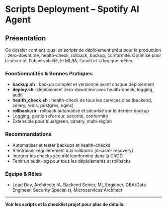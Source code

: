 # Scripts Deployment – Spotify AI Agent

## Présentation
Ce dossier contient tous les scripts de déploiement prêts pour la production : zero-downtime, health-check, rollback, backup, conformité. Optimisé pour la sécurité, l'observabilité, le ML/IA, l'audit et la logique métier.

### Fonctionnalités & Bonnes Pratiques
- **backup.sh** : backup complet et versionné avant chaque déploiement
- **deploy.sh** : déploiement zero-downtime avec health-check, logging, audit
- **health_check.sh** : health-check de tous les services clés (backend, celery, redis, postgres, nginx)
- **rollback.sh** : rollback automatisé et sécurisé sur le dernier backup
- Logging, gestion d'erreur, sécurité, conformité
- Extensible pour blue/green, canary, multi-région

### Recommandations
- Automatiser et tester backups et health-checks
- S'entraîner régulièrement aux rollbacks (disaster recovery)
- Intégrer les checks sécurité/conformité dans la CI/CD
- Tenir un audit-log pour tous les déploiements et rollbacks

### Équipe & Rôles
- Lead Dev, Architecte IA, Backend Senior, ML Engineer, DBA/Data Engineer, Security Specialist, Microservices Architect

---
**Voir les scripts et la checklist projet pour plus de détails.**
